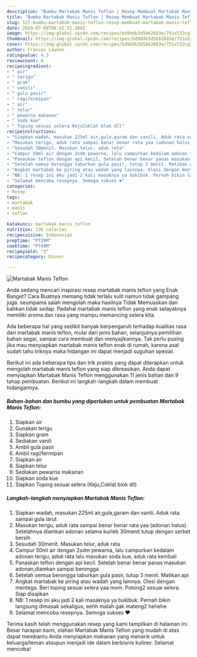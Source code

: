 ```yaml
---
description: "Bumbu Martabak Manis Teflon | Resep Membuat Martabak Manis Teflon Yang Bisa Manjain Lidah"
title: "Bumbu Martabak Manis Teflon | Resep Membuat Martabak Manis Teflon Yang Bisa Manjain Lidah"
slug: 527-bumbu-martabak-manis-teflon-resep-membuat-martabak-manis-teflon-yang-bisa-manjain-lidah
date: 2020-07-08T06:42:51.388Z
image: https://img-global.cpcdn.com/recipes/bd9ddb3d5b62683e/751x532cq70/martabak-manis-teflon-foto-resep-utama.jpg
thumbnail: https://img-global.cpcdn.com/recipes/bd9ddb3d5b62683e/751x532cq70/martabak-manis-teflon-foto-resep-utama.jpg
cover: https://img-global.cpcdn.com/recipes/bd9ddb3d5b62683e/751x532cq70/martabak-manis-teflon-foto-resep-utama.jpg
author: Frances Lawson
ratingvalue: 4.3
reviewcount: 8
recipeingredient:
- " air"
- " terigu"
- " gram"
- " vanili"
- " gula pasir"
- " ragifermipan"
- " air"
- " telur"
- " pewarna makanan"
- " soda kue"
- " Toping sesuai selera KejuCoklat blok dll"
recipeinstructions:
- "Siapkan wadah, masukan 225ml air,gula,garam dan vanili. Aduk rata sampai gula larut"
- "Masukan terigu, aduk rata sampai benar benar rata yaa (adonan halus). Setelahnya diamkan adonan selama kurleb 30menit tutup dengan serbet bersih"
- "Sesudah 30menit. Masukan telur, aduk rata"
- "Campur 50ml air dengan 2sdm pewarna, lalu campurkan kedalam adonan terigu, aduk rata lalu masukan soda kue, aduk rata kembali"
- "Panaskan teflon dengan api kecil. Setelah benar benar panas masukan adonan,diamkan sampai berongga"
- "Setelah semua berongga taburkan gula pasir, tutup 3 menit. Matikan api"
- "Angkat martabak ke piring atau wadah yang lainnya. Olesi dengan mentega. Beri toping sesuai selera yaa mom. Potong2 sesuai selera. Siap disajikan"
- "NB: 1 resep ini aku jadi 2 kali masaknya ya bukibuk. Pernah bikin langsung dimasak sekaligus, eehh malah gak mateng2 hehehe"
- "Selamat mencoba resepnya. Semoga sukses ❤️"
categories:
- Resep
tags:
- martabak
- manis
- teflon

katakunci: martabak manis teflon 
nutrition: 136 calories
recipecuisine: Indonesian
preptime: "PT29M"
cooktime: "PT49M"
recipeyield: "3"
recipecategory: Dinner

---
```



![Martabak Manis Teflon](https://img-global.cpcdn.com/recipes/bd9ddb3d5b62683e/751x532cq70/martabak-manis-teflon-foto-resep-utama.jpg)

Anda sedang mencari inspirasi resep martabak manis teflon yang Enak Banget? Cara Buatnya memang tidak terlalu sulit namun tidak gampang juga. seumpama salah mengolah maka hasilnya Tidak Memuaskan dan bahkan tidak sedap. Padahal martabak manis teflon yang enak selayaknya memiliki aroma dan rasa yang mampu memancing selera kita.

Ada beberapa hal yang sedikit banyak berpengaruh terhadap kualitas rasa dari martabak manis teflon, mulai dari jenis bahan, selanjutnya pemilihan bahan segar, sampai cara membuat dan menyajikannya. Tak perlu pusing jika mau menyiapkan martabak manis teflon enak di rumah, karena asal sudah tahu triknya maka hidangan ini dapat menjadi suguhan spesial.




Berikut ini ada beberapa tips dan trik praktis yang dapat diterapkan untuk mengolah martabak manis teflon yang siap dikreasikan. Anda dapat menyiapkan Martabak Manis Teflon menggunakan 11 jenis bahan dan 9 tahap pembuatan. Berikut ini langkah-langkah dalam membuat hidangannya.

<!--inarticleads1-->

##### Bahan-bahan dan bumbu yang diperlukan untuk pembuatan Martabak Manis Teflon:

1. Siapkan  air
1. Gunakan  terigu
1. Siapkan  gram
1. Sediakan  vanili
1. Ambil  gula pasir
1. Ambil  ragi/fermipan
1. Siapkan  air
1. Siapkan  telur
1. Sediakan  pewarna makanan
1. Siapkan  soda kue
1. Siapkan  Toping sesuai selera (Keju,Coklat blok dll)




<!--inarticleads2-->

##### Langkah-langkah menyiapkan Martabak Manis Teflon:

1. Siapkan wadah, masukan 225ml air,gula,garam dan vanili. Aduk rata sampai gula larut
1. Masukan terigu, aduk rata sampai benar benar rata yaa (adonan halus). Setelahnya diamkan adonan selama kurleb 30menit tutup dengan serbet bersih
1. Sesudah 30menit. Masukan telur, aduk rata
1. Campur 50ml air dengan 2sdm pewarna, lalu campurkan kedalam adonan terigu, aduk rata lalu masukan soda kue, aduk rata kembali
1. Panaskan teflon dengan api kecil. Setelah benar benar panas masukan adonan,diamkan sampai berongga
1. Setelah semua berongga taburkan gula pasir, tutup 3 menit. Matikan api
1. Angkat martabak ke piring atau wadah yang lainnya. Olesi dengan mentega. Beri toping sesuai selera yaa mom. Potong2 sesuai selera. Siap disajikan
1. NB: 1 resep ini aku jadi 2 kali masaknya ya bukibuk. Pernah bikin langsung dimasak sekaligus, eehh malah gak mateng2 hehehe
1. Selamat mencoba resepnya. Semoga sukses ❤️




Terima kasih telah menggunakan resep yang kami tampilkan di halaman ini. Besar harapan kami, olahan Martabak Manis Teflon yang mudah di atas dapat membantu Anda menyiapkan makanan yang menarik untuk keluarga/teman ataupun menjadi ide dalam berbisnis kuliner. Selamat mencoba!
